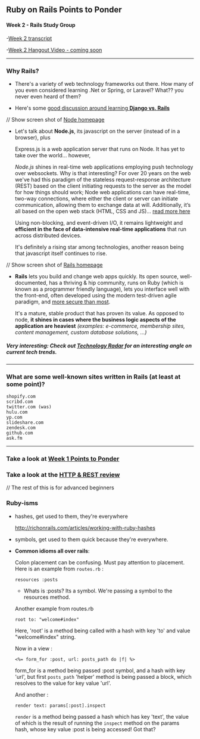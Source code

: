 ## Ruby on Rails Points to Ponder 

#### Week 2 - Rails Study Group


-[Week 2 transcript](https://github.com/afshinator/OdinRailsStudyGroup/blob/master/week2-transcript.md)

-[Week 2 Hangout Video - coming soon]()


---

### Why Rails?

- There's a variety of web technology frameworks out there.  How many of you even considered learning .Net or
    Spring, or Laravel?   What?? you never even heard of them?

- Here's some [good discussion around learning **Django vs. Rails**](http://www.quora.com/Ruby-vs-Python/Which-should-I-learn-Django-or-Rails)


// Show screen shot of [Node homepage](http://nodejs.org/)
- Let's talk about **Node.js**, its javascript on the server (instead of in a browser), plus
 
    Express.js is a web application server that runs on Node.  It has yet to take over the world... however,

	*Node.js* shines in real-time web applications employing push technology over websockets. Why is that interesting? For over 20 years on the web we've had this paradigm of the stateless request-response architecture (REST) based on the client initiating requests to the server as the model for how things should work; Node web applications can have real-time, two-way connections, where either the client or server can initiate communication, allowing them to exchange data at will. Additionally, it’s all based on the open web stack (HTML, CSS and JS)... [read more here](http://www.toptal.com/nodejs/why-the-hell-would-i-use-node-js)

	Using non-blocking, and event-driven I/O, it remains lightweight and **efficient in the face of data-intensive real-time applications** that run across distributed devices.  
    
    It's definitely a rising star among technologies, another reason being that javascript itself continues to rise.

// Show screen shot of [Rails homepage](http://rubyonrails.org/)

- **Rails** lets you build and change web apps quickly.  Its open source, well-documented, has a thriving & hip
	community, runs on Ruby (which is known as a programmer friendly language), lets you interface well with the front-end, often developed using the modern test-driven agile paradigm, and [more secure than most](http://youtu.be/2Ex8EEv-WPs). 

	It's a mature, stable product that has proven its value.  As opposed to node, **it shines in cases where the
	business logic aspects of the application are heaviest** *(examples: e-commerce, membership sites, content management, custom database solutions, ...)*


##### Very interesting: Check out [Technology Radar](http://www.thoughtworks.com/radar/#/) for an interesting angle on current tech trends.

---

### What are some well-known sites written in Rails (at least at some point)?

	shopify.com
	scribd.com
	twitter.com (was)
	hulu.com
	yp.com
	slideshare.com
	zendesk.com
	github.com
	ask.fm

---

<a name="http"></a>
### Take a look at [Week 1 Points to Ponder](https://github.com/afshinator/OdinRailsStudyGroup/blob/master/week1-pointsToPonder.md)

### Take a look at the [HTTP & REST review](https://github.com/afshinator/OdinRailsStudyGroup/blob/master/week2-HTTP.md)

// The rest of this is for advanced beginners

### Ruby-isms    

- hashes, get used to them, they're everywhere

	http://richonrails.com/articles/working-with-ruby-hashes
	
- symbols,  get used to them quick because they're everywhere. 

	

- **Common idioms all over rails**:

	Colon placement can be confusing.  Must pay attention to placement. Here is an example from ```routes.rb``` :

	```resources :posts```

	- Whats is :posts?  Its a symbol.  We're passing a symbol to the resources method.

	Another example from routes.rb

	```root to: "welcome#index"```

	Here, 'root' is a method being called with a hash with key 'to' and value "welcome#index" string.

	Now in a view : 

	```<%= form_for :post, url: posts_path do |f| %>```

	form_for is a method being passed :post symbol, and a hash with key 'url',
	but first ```posts_path``` 'helper' method is being passed a block, which resolves to the value
	for key value 'url'.
	
	And another : 

	```render text: params[:post].inspect```

	```render``` is a method being passed a hash which has key 'text', the value of which is the result of running the
	```inspect``` method on the params hash, whose key value :post is being accessed!  Got that?


